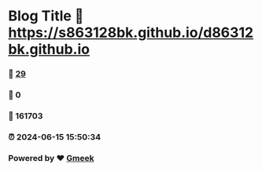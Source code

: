 # Blog Title :link: https://s863128bk.github.io/d86312bk.github.io 
### :page_facing_up: [29](https://s863128bk.github.io/d86312bk.github.io/tag.html) 
### :speech_balloon: 0 
### :hibiscus: 161703 
### :alarm_clock: 2024-06-15 15:50:34 
### Powered by :heart: [Gmeek](https://github.com/Meekdai/Gmeek)
